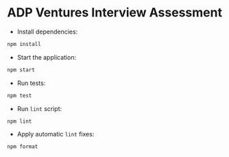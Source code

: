 # ADP Ventures Interview Assessment



- Install dependencies:
```bash
npm install
```

- Start the application:
```bash
npm start
```

- Run tests:
```bash
npm test
```

- Run `lint` script:
```bash
npm lint
```

- Apply automatic `lint` fixes:
```bash
npm format
```


